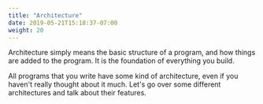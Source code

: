 ```yaml
---
title: "Architecture"
date: 2019-05-21T15:18:37-07:00
weight: 20
---
```


Architecture simply means the basic structure of a program, and how things are added to the program. It is the foundation of everything you build.

All programs that you write have some kind of architecture, even if you haven't really thought about it much. Let's go over some different architectures and talk about their features.
